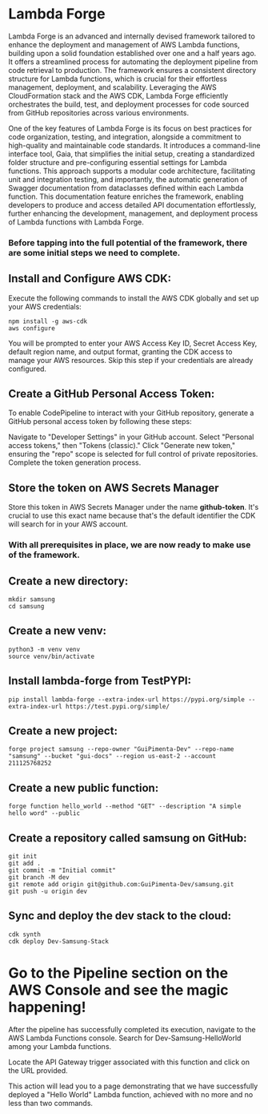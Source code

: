 
# Lambda Forge
Lambda Forge is an advanced and internally devised framework tailored to enhance the deployment and management of AWS Lambda functions, building upon a solid foundation established over one and a half years ago. It offers a streamlined process for automating the deployment pipeline from code retrieval to production. The framework ensures a consistent directory structure for Lambda functions, which is crucial for their effortless management, deployment, and scalability. Leveraging the AWS CloudFormation stack and the AWS CDK, Lambda Forge efficiently orchestrates the build, test, and deployment processes for code sourced from GitHub repositories across various environments.

One of the key features of Lambda Forge is its focus on best practices for code organization, testing, and integration, alongside a commitment to high-quality and maintainable code standards. It introduces a command-line interface tool, Gaia, that simplifies the initial setup, creating a standardized folder structure and pre-configuring essential settings for Lambda functions. This approach supports a modular code architecture, facilitating unit and integration testing, and importantly, the automatic generation of Swagger documentation from dataclasses defined within each Lambda function. This documentation feature enriches the framework, enabling developers to produce and access detailed API documentation effortlessly, further enhancing the development, management, and deployment process of Lambda functions with Lambda Forge.

### Before tapping into the full potential of the framework, there are some initial steps we need to complete.

## Install and Configure AWS CDK:

Execute the following commands to install the AWS CDK globally and set up your AWS credentials:

```
npm install -g aws-cdk
aws configure
```


You will be prompted to enter your AWS Access Key ID, Secret Access Key, default region name, and output format, granting the CDK access to manage your AWS resources. Skip this step if your credentials are already configured.

## Create a GitHub Personal Access Token:

To enable CodePipeline to interact with your GitHub repository, generate a GitHub personal access token by following these steps:

Navigate to "Developer Settings" in your GitHub account.
Select "Personal access tokens," then "Tokens (classic)."
Click "Generate new token," ensuring the "repo" scope is selected for full control of private repositories.
Complete the token generation process.

## Store the token on AWS Secrets Manager

Store this token in AWS Secrets Manager under the name **github-token**. It's crucial to use this exact name because that's the default identifier the CDK will search for in your AWS account.

### With all prerequisites in place, we are now ready to make use of the framework.

## Create a new directory:
```
mkdir samsung
cd samsung
````

## Create a new venv:
```
python3 -m venv venv
source venv/bin/activate
```
## Install lambda-forge from TestPYPI:
```
pip install lambda-forge --extra-index-url https://pypi.org/simple --extra-index-url https://test.pypi.org/simple/
````

## Create a new project:
```
forge project samsung --repo-owner "GuiPimenta-Dev" --repo-name "samsung" --bucket "gui-docs" --region us-east-2 --account 211125768252
````

## Create a new public function:

```
forge function hello_world --method "GET" --description "A simple hello word" --public
```

## Create a repository called samsung on GitHub:

```
git init
git add .
git commit -m "Initial commit"
git branch -M dev
git remote add origin git@github.com:GuiPimenta-Dev/samsung.git
git push -u origin dev
```

## Sync and deploy the dev stack to the cloud:

```
cdk synth
cdk deploy Dev-Samsung-Stack
````

# Go to the Pipeline section on the AWS Console and see the magic happening!

After the pipeline has successfully completed its execution, navigate to the AWS Lambda Functions console. Search for Dev-Samsung-HelloWorld among your Lambda functions.

Locate the API Gateway trigger associated with this function and click on the URL provided.

This action will lead you to a page demonstrating that we have successfully deployed a "Hello World" Lambda function, achieved with no more and no less than two commands.
